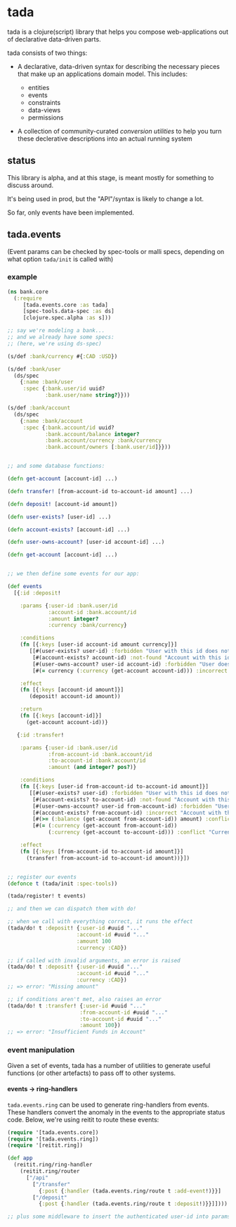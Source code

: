 # tada

tada is a clojure(script) library that helps you compose web-applications out of declarative data-driven parts.

tada consists of two things:

  - A declarative, data-driven syntax for describing the necessary pieces that make up an applications domain model.
    This includes:
      - entities
      - events
      - constraints
      - data-views
      - permissions

  - A collection of community-curated *conversion utilities* to help you turn these declerative descriptions into an actual running system

## status

This library is alpha, and at this stage, is meant mostly for something to discuss around.

It's being used in prod, but the "API"/syntax is likely to change a lot.

So far, only events have been implemented.


## tada.events

(Event params can be checked by spec-tools or malli specs, depending on what option `tada/init` is called with)

### example

```clojure
(ns bank.core
  (:require
     [tada.events.core :as tada]
     [spec-tools.data-spec :as ds]
     [clojure.spec.alpha :as s]))

;; say we're modeling a bank...
;; and we already have some specs:
;; (here, we're using ds-spec)

(s/def :bank/currency #{:CAD :USD})

(s/def :bank/user
  (ds/spec
    {:name :bank/user
     :spec {:bank.user/id uuid?
            :bank.user/name string?}}))

(s/def :bank/account
  (ds/spec
    {:name :bank/account
     :spec {:bank.account/id uuid?
            :bank.account/balance integer?
            :bank.account/currency :bank/currency
            :bank.account/owners [:bank.user/id]}}))


;; and some database functions:

(defn get-account [account-id] ...)

(defn transfer! [from-account-id to-account-id amount] ...)

(defn deposit! [account-id amount])

(defn user-exists? [user-id] ...)

(defn account-exists? [account-id] ...)

(defn user-owns-account? [user-id account-id] ...)

(defn get-account [account-id] ...)


;; we then define some events for our app:

(def events
  [{:id :deposit!

    :params {:user-id :bank.user/id
             :account-id :bank.account/id
             :amount integer?
             :currency :bank/currency}

    :conditions
    (fn [{:keys [user-id account-id amount currency]}]
       [[#(user-exists? user-id) :forbidden "User with this id does not exist"]
        [#(account-exists? account-id) :not-found "Account with this id does not exist"]
        [#(user-owns-account? user-id account-id) :forbidden "User does not own this account"]
        [#(= currency (:currency (get-account account-id))) :incorrect "Deposit currency must match account"]])

    :effect
    (fn [{:keys [account-id amount]}]
       (deposit! account-id amount))

    :return
    (fn [{:keys [account-id]}]
      (get-account account-id))}

   {:id :transfer!

    :params {:user-id :bank.user/id
             :from-account-id :bank.account/id
             :to-account-id :bank.account/id
             :amount (and integer? pos?)}

    :conditions
    (fn [{:keys [user-id from-account-id to-account-id amount]}]
       [[#(user-exists? user-id) :forbidden "User with this id does not exist"]
        [#(account-exists? to-account-id) :not-found "Account with this id does not exist"]
        [#(user-owns-account? user-id from-account-id) :forbidden "User does not own this account"]
        [#(account-exists? from-account-id) :incorrect "Account with this id does not exist"]
        [#(>= (:balance (get-account from-account-id)) amount) :conflict "Insufficient funds in account"]
        [#(= (:currency (get-account from-account-id))
             (:currency (get-account to-account-id))) :conflict "Currency of accounts must match"]])

    :effect
    (fn [{:keys [from-account-id to-account-id amount]}]
      (transfer! from-account-id to-account-id amount))}])


;; register our events
(defonce t (tada/init :spec-tools))

(tada/register! t events)

;; and then we can dispatch them with do!

;; when we call with everything correct, it runs the effect
(tada/do! t :deposit! {:user-id #uuid "..."
                      :account-id #uuid "..."
                      :amount 100
                      :currency :CAD})

;; if called with invalid arguments, an error is raised
(tada/do! t :deposit! {:user-id #uuid "..."
                      :account-id #uuid "..."
                      :currency :CAD})
;; => error: "Missing amount"

;; if conditions aren't met, also raises an error
(tada/do! t :transfer! {:user-id #uuid "..."
                       :from-account-id #uuid "..."
                       :to-account-id #uuid "..."
                       :amount 100})
;; => error: "Insufficient Funds in Account"

```

### event manipulation

Given a set of events, tada has a number of utilities to generate useful functions (or other artefacts)
to pass off to other systems.

#### events -> ring-handlers

`tada.events.ring` can be used to generate ring-handlers from events.
These handlers convert the anomaly in the events to the appropriate status code.
Below, we're using reitit to route these events:

```clojure
(require '[tada.events.core])
(require '[tada.events.ring])
(require '[reitit.ring])

(def app
  (reitit.ring/ring-handler
    (reitit.ring/router
      ["/api"
        ["/transfer"
          {:post {:handler (tada.events.ring/route t :add-event!)}}]
        ["/deposit"
          {:post {:handler (tada.events.ring/route t :deposit!)}}]])))

;; plus some middleware to insert the authenticated user-id into params
```
